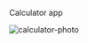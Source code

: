 Calculator app

![calculator-photo](https://github.com/PuscasPaul/Calculator/assets/103600537/b33811a8-8031-47fc-bdab-a8ec34736b4f)
